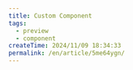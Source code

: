 ```yaml
---
title: Custom Component
tags:
  - preview
  - component
createTime: 2024/11/09 18:34:33
permalink: /en/article/5me64ygn/
---
```


<CustomComponent />
